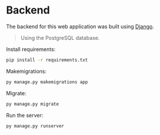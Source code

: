 # Backend

The backend for this web application was built using [Django](https://www.djangoproject.com/).

> Using the PostgreSQL database.

Install requirements:

```sh
pip install -r requirements.txt
```

Makemigrations:

```sh
py manage.py makemigrations app
```

Migrate:

```sh
py manage.py migrate
```

Run the server:

```sh
py manage.py runserver
```
